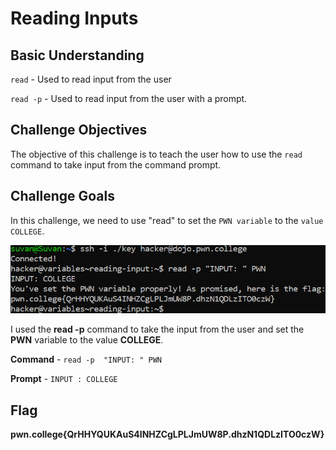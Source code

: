 # Reading Inputs

## Basic Understanding

`read` - Used to read input from the user

`read -p` -  Used to read input from the user with a prompt.

## Challenge Objectives 

The objective of this challenge is to teach the user how to use the `read` command to take input from the command prompt.

## Challenge Goals

In this challenge, we need to use "read" to set the `PWN variable` to the `value COLLEGE`.

![Error in loading image](image-6.png)

I used the **read -p** command to take the  input from the user and set the **PWN** variable to the value **COLLEGE**.

**Command** - `read -p  "INPUT: " PWN`

**Prompt** - `INPUT : COLLEGE`

## Flag

**pwn.college{QrHHYQUKAuS4INHZCgLPLJmUW8P.dhzN1QDLzITO0czW}**


